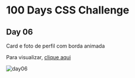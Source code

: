 # 100 Days CSS Challenge
## Day 06
Card e foto de perfil com borda animada

Para visualizar, [clique aqui](https://renatabc.github.io/Day06CSS/)

![day06](https://user-images.githubusercontent.com/93830634/193062690-f4f8de7b-17bf-4cde-8856-fecf31250ec2.png)
